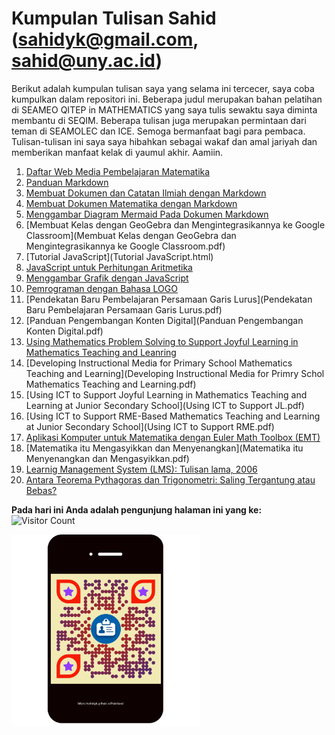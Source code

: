 # Kumpulan Tulisan Sahid ([sahidyk@gmail.com](mailto:sahidyk@gmail.com), [sahid@uny.ac.id](mailto:sahid@uny.ac.id))
Berikut adalah kumpulan tulisan saya yang selama ini tercecer, saya coba kumpulkan dalam repositori ini. Beberapa judul merupakan bahan pelatihan di SEAMEO QITEP in MATHEMATICS yang saya tulis sewaktu saya diminta membantu di SEQIM. Beberapa tulisan juga merupakan permintaan dari teman di SEAMOLEC dan ICE. Semoga bermanfaat bagi para pembaca. Tulisan-tulisan ini saya saya hibahkan sebagai wakaf dan amal jariyah dan memberikan manfaat kelak di yaumul akhir. Aamiin. 
1. [Daftar Web Media Pembelajaran Matematika](https://sahidyk.github.io/Arsip/)
2. [Panduan Markdown](https://panduan-markdown.netlify.app/)
3. [Membuat Dokumen dan Catatan Ilmiah dengan Markdown](MarkdownTypora4ScientifDocs.pdf)
4. [Membuat Dokumen Matematika dengan Markdown](MembuatDokumenMatematikadenganMarkdown.pdf)
5. [Menggambar Diagram Mermaid Pada Dokumen Markdown](Menggambar%20Diagram%20Mermaid%20di%20Markdown.pdf)
6. [Membuat Kelas dengan GeoGebra dan Mengintegrasikannya ke Google Classroom](Membuat Kelas dengan GeoGebra dan Mengintegrasikannya ke Google Classroom.pdf)
7. [Tutorial JavaScript](Tutorial JavaScript.html)
8. [JavaScript untuk Perhitungan Aritmetika](JavaScript4Arithmetic.html)
9. [Menggambar Grafik dengan JavaScript](JS4Grafik.html)
10. [Pemrograman dengan Bahasa LOGO](PemrogramanLOGO.pdf)
11. [Pendekatan Baru Pembelajaran Persamaan Garis Lurus](Pendekatan Baru Pembelajaran Persamaan Garis Lurus.pdf)
12. [Panduan Pengembangan Konten Digital](Panduan Pengembangan Konten Digital.pdf)
13. [Using Mathematics Problem Solving to Support Joyful Learning in Mathematics Teaching and Leanring](UsingMathematicsProblemSolvingtoImproveStudentMathematicalThinkinginLearningMathematics.pdf)
14. [Developing Instructional Media for Primary School Mathematics Teaching and Learning](Developing Instructional Media for Primry Schol Mathematics Teaching and Learning.pdf)
15. [Using ICT to Support Joyful Learning in Mathematics Teaching and Learning at Junior Secondary School](Using ICT to Support JL.pdf)
16. [Using ICT to Support RME-Based Mathematics Teaching and Learning at Junior Secondary School](Using ICT to Support RME.pdf)
17. [Aplikasi Komputer untuk Matematika dengan Euler Math Toolbox (EMT)](CetakAplikom.pdf)
18. [Matematika itu Mengasyikkan dan Menyenangkan](Matematika itu Menyenangkan dan Mengasyikkan.pdf)
19. [Learnig Management System (LMS): Tulisan lama, 2006](LMS4SEAMOLEC.pdf)
20. [Antara Teorema Pythagoras dan Trigonometri: Saling Tergantung atau Bebas?](Teorema_Pythagoras_vs_Trigonometri_Saling_Tergantung_atau_Bebas.pdf)

**Pada hari ini Anda adalah pengunjung halaman ini yang ke:** ![Visitor Count](https://profile-counter.glitch.me/sahidyk/count.svg)

<img src="QR4publikasi.png" style="zoom:30%;"/>
